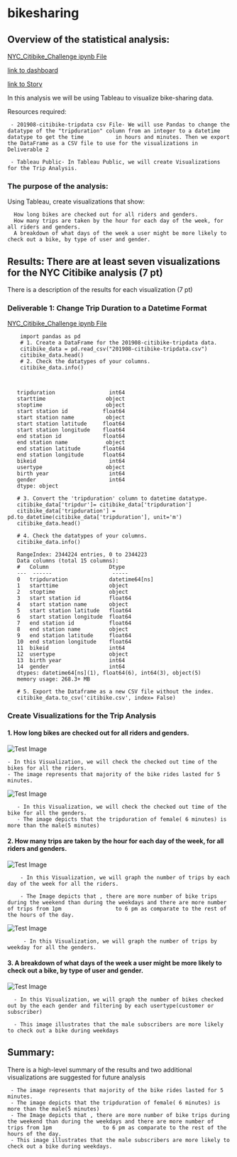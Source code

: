 # bikesharing
## Overview of the statistical analysis:

[NYC_Citibike_Challenge ipynb File](NYC_Citibike_Challenge.ipynb)

[link to dashboard](https://public.tableau.com/app/profile/kushal.pannu/viz/Bikesharing_16704710757740/BikeSharingDashboard?publish=yes)

[link to Story](https://public.tableau.com/app/profile/kushal.pannu/viz/Bikesharing_Story_16704714153730/BikesharingStory?publish=yes)

In this analysis we will be using Tableau to visualize bike-sharing data.

Resources required: 

     - 201908-citibike-tripdata csv File- We will use Pandas to change the datatype of the "tripduration" column from an integer to a datetime datatype to get the time          in hours and minutes. Then we export the DataFrame as a CSV file to use for the visualizations in Deliverable 2
     
     - Tableau Public- In Tableau Public, we will create Visualizations for the Trip Analysis.
     
### The purpose of the analysis:

Using Tableau, create visualizations that show:

      How long bikes are checked out for all riders and genders.
      How many trips are taken by the hour for each day of the week, for all riders and genders.
      A breakdown of what days of the week a user might be more likely to check out a bike, by type of user and gender.

## Results: There are at least seven visualizations for the NYC Citibike analysis (7 pt)
There is a description of the results for each visualization (7 pt)

### Deliverable 1: Change Trip Duration to a Datetime Format
[NYC_Citibike_Challenge ipynb File](NYC_Citibike_Challenge.ipynb)

        import pandas as pd
        # 1. Create a DataFrame for the 201908-citibike-tripdata data. 
        citibike_data = pd.read_csv("201908-citibike-tripdata.csv")
        citibike_data.head()
        # 2. Check the datatypes of your columns. 
        citibike_data.info()


     
       tripduration                 int64
       starttime                   object
       stoptime                    object
       start station id           float64
       start station name          object
       start station latitude     float64
       start station longitude    float64
       end station id             float64
       end station name            object
       end station latitude       float64
       end station longitude      float64
       bikeid                       int64
       usertype                    object
       birth year                   int64
       gender                       int64
       dtype: object
       
       # 3. Convert the 'tripduration' column to datetime datatype.
       citibike_data['tripdur']= citibike_data['tripduration']
       citibike_data['tripduration'] = pd.to_datetime(citibike_data['tripduration'], unit='m')
       citibike_data.head()
       
       # 4. Check the datatypes of your columns. 
       citibike_data.info()

       RangeIndex: 2344224 entries, 0 to 2344223
       Data columns (total 15 columns):
       #   Column                   Dtype         
       ---  ------                   -----         
       0   tripduration             datetime64[ns]
       1   starttime                object        
       2   stoptime                 object        
       3   start station id         float64       
       4   start station name       object        
       5   start station latitude   float64       
       6   start station longitude  float64       
       7   end station id           float64       
       8   end station name         object        
       9   end station latitude     float64       
       10  end station longitude    float64       
       11  bikeid                   int64         
       12  usertype                 object        
       13  birth year               int64         
       14  gender                   int64         
       dtypes: datetime64[ns](1), float64(6), int64(3), object(5)
       memory usage: 268.3+ MB

       # 5. Export the Dataframe as a new CSV file without the index.
       citibike_data.to_csv('citibike.csv', index= False)
       
### Create Visualizations for the Trip Analysis

#### 1. How long bikes are checked out for all riders and genders.

![Test Image](/Resources/Checkout_Times_for_Users.png)

    - In this Visualization, we will check the checked out time of the bikes for all the riders.
    - The image represents that majority of the bike rides lasted for 5 minutes.

![Test Image](/Resources/Checkout_Times_by_Gender.png)

       - In this Visualization, we will check the checked out time of the bike for all the genders.
       - The image depicts that the tripduration of female( 6 minutes) is more than the male(5 minutes)
       
#### 2. How many trips are taken by the hour for each day of the week, for all riders and genders.

![Test Image](/Resources/Trips_by_Weekday_per_Hour.png)

        - In this Visualization, we will graph the number of trips by each day of the week for all the riders.
        
        - The Image depicts that , there are more number of bike trips during the weekend than during the weekdays and there are more number of trips from 1pm                 to 6 pm as comparate to the rest of the hours of the day.
     

![Test Image](/Resources/Trips_by_Gender.png)

         - In this Visualization, we will graph the number of trips by weekday for all the genders.

#### 3. A breakdown of what days of the week a user might be more likely to check out a bike, by type of user and gender.

![Test Image](/Resources/User_Trips_by_Gender_by_Weekday.png)

      - In this Visualization, we will graph the number of bikes checked out by the each gender and filtering by each usertype(customer or subscriber)
      
      - This image illustrates that the male subscribers are more likely to check out a bike during weekdays 


## Summary:

There is a high-level summary of the results and two additional visualizations are suggested for future analysis 

     - The image represents that majority of the bike rides lasted for 5 minutes.
     - The image depicts that the tripduration of female( 6 minutes) is more than the male(5 minutes)
     - The Image depicts that , there are more number of bike trips during the weekend than during the weekdays and there are more number of trips from 1pm                to 6 pm as comparate to the rest of the hours of the day.
     - This image illustrates that the male subscribers are more likely to check out a bike during weekdays.

